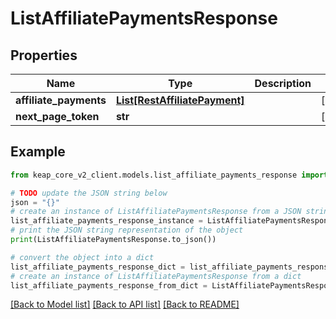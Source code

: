 # ListAffiliatePaymentsResponse


## Properties

Name | Type | Description | Notes
------------ | ------------- | ------------- | -------------
**affiliate_payments** | [**List[RestAffiliatePayment]**](RestAffiliatePayment.md) |  | [optional] 
**next_page_token** | **str** |  | [optional] 

## Example

```python
from keap_core_v2_client.models.list_affiliate_payments_response import ListAffiliatePaymentsResponse

# TODO update the JSON string below
json = "{}"
# create an instance of ListAffiliatePaymentsResponse from a JSON string
list_affiliate_payments_response_instance = ListAffiliatePaymentsResponse.from_json(json)
# print the JSON string representation of the object
print(ListAffiliatePaymentsResponse.to_json())

# convert the object into a dict
list_affiliate_payments_response_dict = list_affiliate_payments_response_instance.to_dict()
# create an instance of ListAffiliatePaymentsResponse from a dict
list_affiliate_payments_response_from_dict = ListAffiliatePaymentsResponse.from_dict(list_affiliate_payments_response_dict)
```
[[Back to Model list]](../README.md#documentation-for-models) [[Back to API list]](../README.md#documentation-for-api-endpoints) [[Back to README]](../README.md)


